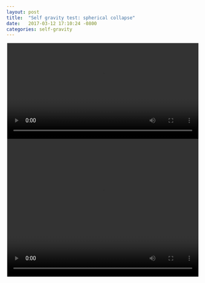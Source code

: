 ```yaml
---
layout: post
title:  "Self gravity test: spherical collapse"
date:   2017-03-12 17:10:24 -0800
categories: self-gravity
---
```




<div style="text-align: center">
<video src="{{ site.url }}assets/density.mp4" width="500" height="250" controls preload> </video>
</div>

<div style="text-align: center">
<video src="{{ site.url }}assets/potential.mp4" width="500" height="360" controls preload> </video>
</div>
